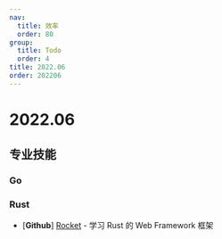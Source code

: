 ```yaml
---
nav:
  title: 效率
  order: 80
group:
  title: Todo
  order: 4
title: 2022.06
order: 202206
---
```


# 2022.06

## 专业技能

### Go

### Rust

- [**Github**] [Rocket](https://github.com/SergioBenitez/Rocket) - 学习 Rust 的 Web Framework 框架